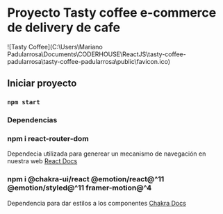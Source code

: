 # Proyecto Tasty coffee e-commerce de delivery de cafe

![Tasty Coffee](C:\Users\Mariano Padularrosa\Documents\CODERHOUSE\ReactJS\tasty-coffee-padularrosa\tasty-coffee-padularrosa\public\favicon.ico)


## Iniciar proyecto

### `npm start`

### Dependencias
### npm i react-router-dom
Dependecia utilizada para generear un mecanismo de navegación en nuestra web
[React Docs](https://reactrouter.com/web/guides/quick-start)

### npm i @chakra-ui/react @emotion/react@^11 @emotion/styled@^11 framer-motion@^4
Dependencia para dar estilos a los componentes
[Chakra Docs](https://chakra-ui.com/docs/getting-started)
